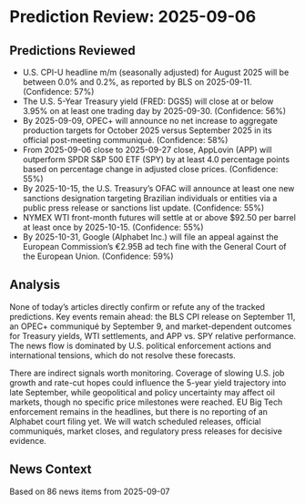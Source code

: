 # Prediction Review: 2025-09-06

## Predictions Reviewed

- U.S. CPI-U headline m/m (seasonally adjusted) for August 2025 will be between 0.0% and 0.2%, as reported by BLS on 2025-09-11. (Confidence: 57%)
- The U.S. 5-Year Treasury yield (FRED: DGS5) will close at or below 3.95% on at least one trading day by 2025-09-30. (Confidence: 56%)
- By 2025-09-09, OPEC+ will announce no net increase to aggregate production targets for October 2025 versus September 2025 in its official post-meeting communiqué. (Confidence: 58%)
- From 2025-09-06 close to 2025-09-27 close, AppLovin (APP) will outperform SPDR S&P 500 ETF (SPY) by at least 4.0 percentage points based on percentage change in adjusted close prices. (Confidence: 55%)
- By 2025-10-15, the U.S. Treasury’s OFAC will announce at least one new sanctions designation targeting Brazilian individuals or entities via a public press release or sanctions list update. (Confidence: 55%)
- NYMEX WTI front-month futures will settle at or above $92.50 per barrel at least once by 2025-10-15. (Confidence: 55%)
- By 2025-10-31, Google (Alphabet Inc.) will file an appeal against the European Commission’s €2.95B ad tech fine with the General Court of the European Union. (Confidence: 59%)

## Analysis

None of today’s articles directly confirm or refute any of the tracked predictions. Key events remain ahead: the BLS CPI release on September 11, an OPEC+ communiqué by September 9, and market-dependent outcomes for Treasury yields, WTI settlements, and APP vs. SPY relative performance. The news flow is dominated by U.S. political enforcement actions and international tensions, which do not resolve these forecasts.

There are indirect signals worth monitoring. Coverage of slowing U.S. job growth and rate-cut hopes could influence the 5-year yield trajectory into late September, while geopolitical and policy uncertainty may affect oil markets, though no specific price milestones were reached. EU Big Tech enforcement remains in the headlines, but there is no reporting of an Alphabet court filing yet. We will watch scheduled releases, official communiqués, market closes, and regulatory press releases for decisive evidence.

## News Context

Based on 86 news items from 2025-09-07
